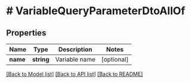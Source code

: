 # # VariableQueryParameterDtoAllOf

## Properties

Name | Type | Description | Notes
------------ | ------------- | ------------- | -------------
**name** | **string** | Variable name | [optional]

[[Back to Model list]](../../README.md#models) [[Back to API list]](../../README.md#endpoints) [[Back to README]](../../README.md)
